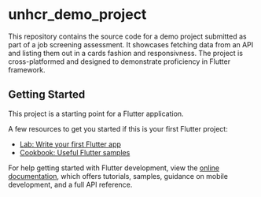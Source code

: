 # unhcr_demo_project

This repository contains the source code for a demo project submitted as part of a job screening assessment. It showcases fetching data from an API and listing them out in a cards fashion and responsivness. The project is cross-platformed and designed to demonstrate proficiency in Flutter framework.

## Getting Started

This project is a starting point for a Flutter application.

A few resources to get you started if this is your first Flutter project:

- [Lab: Write your first Flutter app](https://docs.flutter.dev/get-started/codelab)
- [Cookbook: Useful Flutter samples](https://docs.flutter.dev/cookbook)

For help getting started with Flutter development, view the
[online documentation](https://docs.flutter.dev/), which offers tutorials,
samples, guidance on mobile development, and a full API reference.
